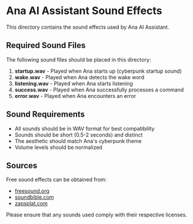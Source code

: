 # Ana AI Assistant Sound Effects

This directory contains the sound effects used by Ana AI Assistant.

## Required Sound Files

The following sound files should be placed in this directory:

1. **startup.wav** - Played when Ana starts up (cyberpunk startup sound)
2. **wake.wav** - Played when Ana detects the wake word
3. **listening.wav** - Played when Ana starts listening
4. **success.wav** - Played when Ana successfully processes a command
5. **error.wav** - Played when Ana encounters an error

## Sound Requirements

- All sounds should be in WAV format for best compatibility
- Sounds should be short (0.5-2 seconds) and distinct
- The aesthetic should match Ana's cyberpunk theme
- Volume levels should be normalized

## Sources

Free sound effects can be obtained from:
- [freesound.org](https://freesound.org)
- [soundbible.com](https://soundbible.com)
- [zapsplat.com](https://www.zapsplat.com)

Please ensure that any sounds used comply with their respective licenses. 